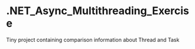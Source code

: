# .NET_Async_Multithreading_Exercise
Tiny project containing comparison information about Thread and Task
